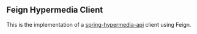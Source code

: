 ## Feign Hypermedia Client ##

This is the implementation of a [spring-hypermedia-api][1] client using Feign.

[1]: https://github.com/eugenp/spring-hypermedia-api
